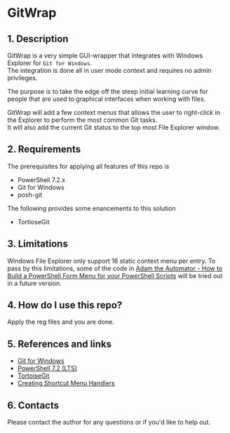 # GitWrap

## 1. Description

GitWrap is a very simple GUI-wrapper that integrates with Windows Explorer for `Git for Windows`.  
The integration is done all in user mode context and requires no admin privileges.

The purpose is to take the edge off the steep initial learning curve for people that are used to graphical interfaces when working with files.

GitWrap will add a few context menus that allows the user to right-click in the Explorer to perform the most common Git tasks.  
It will also add the current Git status to the top most File Explorer window.

## 2. Requirements

The prerequisites for applying all features of this repo is

* PowerShell 7.2.x
* Git for Windows
* posh-git

The following provides some enancements to this solution

* TortioseGit

## 3. Limitations

Windows File Explorer only support 16 static context menu per entry.
To pass by this limitations, some of the code in [Adam the Automator - How to Build a PowerShell Form Menu for your PowerShell Scripts][5] will be tried out in a future version.

## 4. How do I use this repo?

Apply the reg files and you are done.

## 5. References and links

* [Git for Windows][1]
* [PowerShell 7.2 (LTS)][2]
* [TortoiseGit][3]
* [Creating Shortcut Menu Handlers][4]

## 6. Contacts

Please contact the author for any questions or if you'd like to help out.

[1]:https://gitforwindows.org/
[2]:https://learn.microsoft.com/en-us/powershell/scripting/whats-new/what-s-new-in-powershell-72?view=powershell-7.2
[3]:https://tortoisegit.org/download/
[4]:https://learn.microsoft.com/en-us/windows/win32/shell/context-menu-handlers
[5]:https://adamtheautomator.com/powershell-form/
